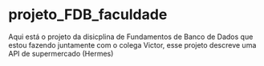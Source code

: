 # projeto_FDB_faculdade
Aqui está o projeto da disicplina de Fundamentos de Banco de Dados que estou fazendo juntamente com o colega Victor, esse projeto descreve uma API de supermercado (Hermes)
